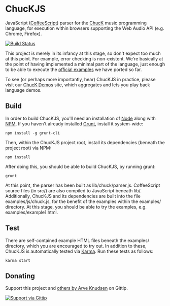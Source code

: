 # ChucKJS

JavaScript ([CoffeeScript](http://coffeescript.org/)) parser for the [ChucK](http://chuck.cs.princeton.edu/)
music programming language, for execution within browsers supporting the Web Audio API (e.g. Chrome, Firefox).

[![Build Status](https://travis-ci.org/aknuds1/chuckjs.png?branch=master)](https://travis-ci.org/aknuds1/chuckjs)

This project is merely in its infancy at this stage, so don't expect too much at this point. For example,
error checking is non-existent. We're basically at the point of having implemented a minimal part of the
language, just enough to be able to execute the
[official examples](https://github.com/spencersalazar/chuck/tree/master/src/examples) we have ported so far.

To see (or perhaps more importantly, hear) ChucKJS in practice, please visit our
[ChucK Demos](http://chuckdemos.com) site, which aggregates and lets you play back language demos.

## Build

In order to build ChucKJS, you'll need an installation of [Node](http://nodejs.org/) along with
[NPM](https://npmjs.org/). If you haven't already installed [Grunt](http://gruntjs.com), install it system-wide:

    npm install -g grunt-cli

Then, within the ChucKJS project root, install its dependencies (beneath the project root) via NPM:

    npm install

After doing this, you should be able to build ChucKJS, by running grunt:

    grunt

At this point, the parser has been built as lib/chuck/parser.js. CoffeeScript source files (in src/) are also
compiled to JavaScript beneath lib/. Additionally, ChucKJS and its dependencies are built into the file
examples/js/chuck.js, for the benefit of the examples within the examples/ directory. At this stage, you
should be able to try the examples, e.g. examples/example1.html.

## Test

There are self-contained example HTML files beneath the examples/ directory, which you are encouraged to try
out. In addition to these, ChucKJS is automatically tested via [Karma](http://karma-runner.github.io/).
Run these tests as follows:

    karma start

## Donating

Support this project and [others by Arve Knudsen](https://www.gittip.com/Arve%20Knudsen/) on Gittip.

[![Support via Gittip](http://img.shields.io/gittip/Arve%20Knudsen.png)](https://www.gittip.com/Arve%20Knudsen/)
